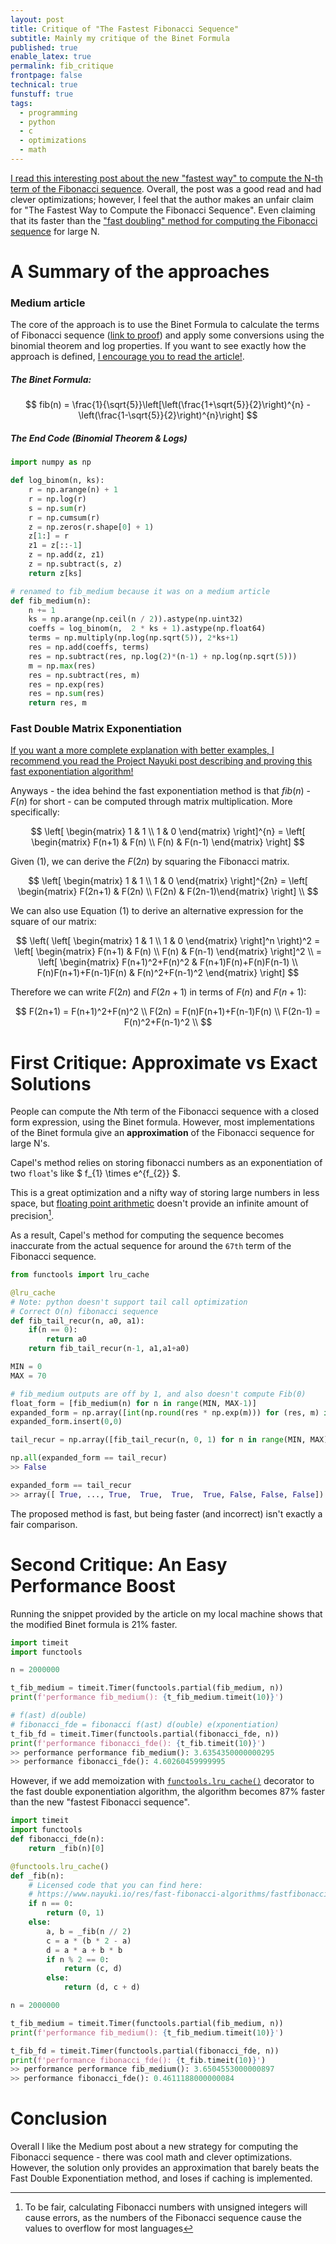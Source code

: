 ```yaml
---
layout: post
title: Critique of "The Fastest Fibonacci Sequence"
subtitle: Mainly my critique of the Binet Formula
published: true
enable_latex: true
permalink: fib_critique
frontpage: false
technical: true
funstuff: true
tags:
  - programming
  - python
  - c
  - optimizations
  - math
---
```


[I read this interesting post about the new "fastest way" to compute the N-th term of the Fibonacci sequence](https://medium.com/cantors-paradise/fastest-fibonacci-9273e2a1805d). Overall, the post was a good read and had clever optimizations; however, I feel that the author makes an unfair claim for "The Fastest Way to Compute the Fibonacci Sequence". Even claiming that its faster than the ["fast doubling" method for computing the Fibonacci sequence](https://www.nayuki.io/page/fast-fibonacci-algorithms) for large N.

# A Summary of the approaches

### Medium article
The core of the approach is to use the Binet Formula to calculate the terms of Fibonacci sequence ([link to proof](http://mathonline.wikidot.com/a-closed-form-of-the-fibonacci-sequence)) and apply some conversions using the binomial theorem and log properties. If you want to see exactly how the approach is defined, [I encourage you to read the article!](https://medium.com/cantors-paradise/fastest-fibonacci-9273e2a1805d).

##### The Binet Formula:
$$ 
fib(n) = \frac{1}{\sqrt{5}}\left[\left(\frac{1+\sqrt{5}}{2}\right)^{n} -\left(\frac{1-\sqrt{5}}{2}\right)^{n}\right] 
$$

##### The End Code (Binomial Theorem & Logs)

```python
import numpy as np

def log_binom(n, ks):
    r = np.arange(n) + 1
    r = np.log(r)
    s = np.sum(r)
    r = np.cumsum(r)
    z = np.zeros(r.shape[0] + 1)
    z[1:] = r
    z1 = z[::-1]
    z = np.add(z, z1)
    z = np.subtract(s, z)
    return z[ks]

# renamed to fib_medium because it was on a medium article
def fib_medium(n):
    n += 1
    ks = np.arange(np.ceil(n / 2)).astype(np.uint32)
    coeffs = log_binom(n,  2 * ks + 1).astype(np.float64)
    terms = np.multiply(np.log(np.sqrt(5)), 2*ks+1)
    res = np.add(coeffs, terms)
    res = np.subtract(res, np.log(2)*(n-1) + np.log(np.sqrt(5)))
    m = np.max(res)
    res = np.subtract(res, m)
    res = np.exp(res)
    res = np.sum(res)
    return res, m
```

### Fast Double Matrix Exponentiation
[If you want a more complete explanation with better examples, I recommend you read the Project Nayuki post describing and proving this fast exponentiation algorithm!](https://www.nayuki.io/page/fast-fibonacci-algorithms)

Anyways - the idea behind the fast exponentiation method is that $fib(n)$ - $F(n)$ for short - can be computed through matrix multiplication. More specifically: 

$$ \left[ \begin{matrix} 1 & 1 \\ 1 & 0 \end{matrix} \right]^{n} = \left[ \begin{matrix} F(n+1) & F(n) \\ F(n) & F(n-1) \end{matrix} \right] $$

Given (1), we can derive the $F(2n)$ by squaring the Fibonacci matrix.  

$$ \left[ \begin{matrix} 1 & 1 \\ 1 & 0 \end{matrix} \right]^{2n} = \left[ \begin{matrix} F(2n+1) & F(2n) \\ F(2n) & F(2n-1)\end{matrix} \right] \\ $$

We can also use Equation (1) to derive an alternative expression for the square of our matrix:

$$ \left( \left[ \begin{matrix} 1 & 1 \\ 1 & 0 \end{matrix} \right]^n \right)^2 = \left[ \begin{matrix} F(n+1) & F(n) \\ F(n) & F(n-1) \end{matrix} \right]^2 \\ = \left[ \begin{matrix} F(n+1)^2+F(n)^2 & F(n+1)F(n)+F(n)F(n-1) \\ F(n)F(n+1)+F(n-1)F(n) & F(n)^2+F(n-1)^2 \end{matrix} \right]
$$

Therefore we can write $F(2n)$ and $F(2n+1)$ in terms of $F(n)$ and $F(n+1)$: 

$$
F(2n+1) = F(n+1)^2+F(n)^2 \\
F(2n) = F(n)F(n+1)+F(n-1)F(n) \\
F(2n-1) = F(n)^2+F(n-1)^2 \\
$$
	
# First Critique: Approximate vs Exact Solutions 
People can compute the $N$th term of the Fibonacci sequence with a closed form expression, using the Binet formula. However, most implementations of the Binet formula give an **approximation** of the Fibonacci sequence for large N's. 

Capel's method relies on storing fibonacci numbers as an exponentiation of two `float`'s like $ f_{1} \times e^{f_{2}} $. 

This is a great optimization and a nifty way of storing large numbers in less space, but [floating point arithmetic](https://en.wikipedia.org/wiki/Floating-point_arithmetic) doesn't provide an infinite amount of precision[^1]. 

[^1]: To be fair, calculating Fibonacci numbers with unsigned integers will cause errors, as the numbers of the Fibonacci sequence cause the values to overflow for most languages

As a result, Capel's method for computing the sequence becomes inaccurate from the actual sequence for around the `67th` term of the Fibonacci sequence. 

```python
from functools import lru_cache

@lru_cache
# Note: python doesn't support tail call optimization
# Correct O(n) fibonacci sequence 
def fib_tail_recur(n, a0, a1):
    if(n == 0):
        return a0
    return fib_tail_recur(n-1, a1,a1+a0)

MIN = 0
MAX = 70

# fib_medium outputs are off by 1, and also doesn't compute Fib(0) 
float_form = [fib_medium(n) for n in range(MIN, MAX-1)]
expanded_form = np.array([int(np.round(res * np.exp(m))) for (res, m) in float_form])
expanded_form.insert(0,0)

tail_recur = np.array([fib_tail_recur(n, 0, 1) for n in range(MIN, MAX)])

np.all(expanded_form == tail_recur)
>> False

expanded_form == tail_recur
>> array([ True, ..., True,  True,  True,  True, False, False, False])
```

The proposed method is fast, but being faster (and incorrect) isn't exactly a fair comparison.

# Second Critique: An Easy Performance Boost
Running the snippet provided by the article on my local machine shows that the modified Binet formula is 21% faster.

```python
import timeit
import functools

n = 2000000

t_fib_medium = timeit.Timer(functools.partial(fib_medium, n)) 
print(f'performance fib_medium(): {t_fib_medium.timeit(10)}')

# f(ast) d(ouble)
# fibonacci_fde = fibonacci f(ast) d(ouble) e(xponentiation)
t_fib_fd = timeit.Timer(functools.partial(fibonacci_fde, n)) 
print(f'performance fibonacci_fde(): {t_fib.timeit(10)}')
>> performance performance fib_medium(): 3.6354350000000295
>> performance fibonacci_fde(): 4.60260459999995
```

However, if we add memoization with [`functools.lru_cache()`](https://docs.python.org/3/library/functools.html) decorator to the fast double exponentiation algorithm, the algorithm becomes 87% faster than the new "fastest Fibonacci sequence".

```python
import timeit
import functools
def fibonacci_fde(n):
	return _fib(n)[0]

@functools.lru_cache()
def _fib(n):
	# Licensed code that you can find here: 
	# https://www.nayuki.io/res/fast-fibonacci-algorithms/fastfibonacci.py
    if n == 0:
        return (0, 1)
    else:
        a, b = _fib(n // 2)
        c = a * (b * 2 - a)
        d = a * a + b * b
        if n % 2 == 0:
            return (c, d)
        else:
            return (d, c + d)

n = 2000000

t_fib_medium = timeit.Timer(functools.partial(fib_medium, n)) 
print(f'performance fib_medium(): {t_fib_medium.timeit(10)}')

t_fib_fd = timeit.Timer(functools.partial(fibonacci_fde, n)) 
print(f'performance fibonacci_fde(): {t_fib.timeit(10)}')
>> performance performance fib_medium(): 3.6504553000000897
>> performance fibonacci_fde(): 0.4611188000000084
```

# Conclusion
Overall I like the Medium post about a new strategy for computing the Fibonacci sequence - there was cool math and clever optimizations. However, the solution only provides an approximation that barely beats the Fast Double Exponentiation method, and loses if caching is implemented. 



